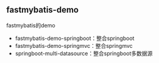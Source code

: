## fastmybatis-demo

fastmybatis的demo

- fastmybatis-demo-springboot：整合springboot
- fastmybatis-demo-springmvc：整合springmvc
- springboot-multi-datasource：整合springboot多数据源
